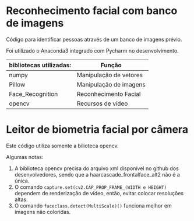 # Reconhecimento facial com banco de imagens
Código para identificar pessoas através de um banco de imagens prévio.

Foi utilizado o Anaconda3 integrado com Pycharm no desenvolvimento.

| bibliotecas utilizadas: | Função                 |
|-------------------------|------------------------|
| numpy                   | Manipulação de vetores |
| Pillow                  | Manipulação de imagens |
| Face_Recognition        | Reconhecimento Facial  |
| opencv                  | Recursos de vídeo      |

# Leitor de biometria facial por câmera

Este código utiliza somente a bilioteca opencv.

Algumas notas:
1. A biblioteca opencv precisa do arquivo xml disponível no github dos desenvolvedores, sendo que a haarcascade_frontalface_alt2 não é a única.
2. O comando `capture.set(cv2.CAP_PROP_FRAME_(WIDTH e HEIGHT)` dependem de renderização de vídeo, então, evitar colocar resoluções altas.
3. O comando ``faceclass.detect(MultiScale)()`` funciona melhor em imagens não coloridas.

